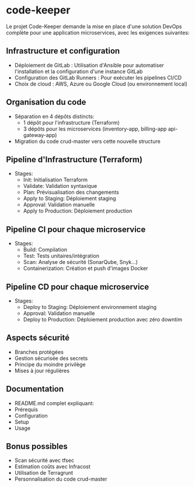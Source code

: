 # code-keeper
Le projet Code-Keeper demande la mise en place d'une solution DevOps complète pour une application microservices, avec les exigences suivantes:

## Infrastructure et configuration 
- Déploiement de GitLab : Utilisation d'Ansible pour automatiser l'installation et la configuration d'une instance GitLab
- Configuration des GitLab Runners : Pour exécuter les pipelines CI/CD
- Choix de cloud : AWS, Azure ou Google Cloud (ou environnement local)

## Organisation du code
- Séparation en 4 dépôts distincts:
  - 1 dépôt pour l'infrastructure (Terraform)
  - 3 dépôts pour les microservices (inventory-app, billing-app api-gateway-app)
- Migration du code crud-master vers cette nouvelle structure

## Pipeline d'Infrastructure (Terraform)
- Stages:
  - Init: Initialisation Terraform
  - Validate: Validation syntaxique
  - Plan: Prévisualisation des changements
  - Apply to Staging: Déploiement staging
  - Approval: Validation manuelle
  - Apply to Production: Déploiement production

## Pipeline CI pour chaque microservice
- Stages:
  - Build: Compilation
  - Test: Tests unitaires/intégration
  - Scan: Analyse de sécurité (SonarQube, Snyk...)
  - Containerization: Création et push d'images Docker

## Pipeline CD pour chaque microservice
- Stages:
  - Deploy to Staging: Déploiement environnement staging
  - Approval: Validation manuelle
  - Deploy to Production: Déploiement production avec zéro downtim

## Aspects sécurité
- Branches protégées
- Gestion sécurisée des secrets
- Principe du moindre privilège
- Mises à jour régulières

## Documentation
- README.md complet expliquant:
- Prérequis
- Configuration
- Setup
- Usage

## Bonus possibles
- Scan sécurité avec tfsec
- Estimation coûts avec Infracost
- Utilisation de Terragrunt
- Personnalisation du code crud-master